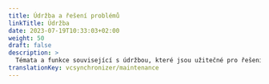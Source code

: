 ```yaml
---
title: Údržba a řešení problémů
linkTitle: Údržba
date: 2023-07-19T10:33:03+02:00
weight: 50
draft: false
description: >
  Témata a funkce související s údržbou, které jsou užitečné pro řešení problémů.
translationKey: vcsynchronizer/maintenance  
---
```

